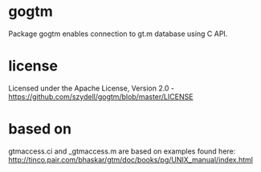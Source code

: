 # gogtm

Package gogtm enables connection to gt.m database using C API.

# license
   Licensed under the Apache License, Version 2.0 - https://github.com/szydell/gogtm/blob/master/LICENSE

# based on
gtmaccess.ci and _gtmaccess.m are based on examples found here:
http://tinco.pair.com/bhaskar/gtm/doc/books/pg/UNIX_manual/index.html
